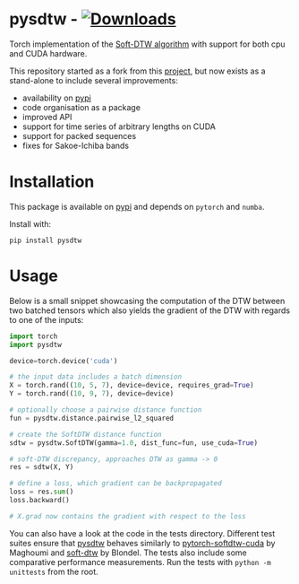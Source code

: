# pysdtw - [![Downloads](https://pepy.tech/badge/pysdtw)](https://pepy.tech/project/pysdtw)

Torch implementation of the [Soft-DTW algorithm](https://github.com/mblondel/soft-dtw) with support for both cpu and CUDA hardware.

This repository started as a fork from this [project](https://github.com/Maghoumi/pytorch-softdtw-cuda), but now exists as a stand-alone to include several improvements:
- availability on [pypi](https://pypi.org/project/pysdtw/)
- code organisation as a package
- improved API
- support for time series of arbitrary lengths on CUDA
- support for packed sequences
- fixes for Sakoe-Ichiba bands



# Installation

This package is available on [pypi](https://pypi.org/project/pysdtw/) and depends on `pytorch` and `numba`.

Install with:

`pip install pysdtw`

# Usage

Below is a small snippet showcasing the computation of the DTW between two batched tensors which also yields the gradient of the DTW with regards to one of the inputs:
```python
import torch
import pysdtw

device=torch.device('cuda')

# the input data includes a batch dimension
X = torch.rand((10, 5, 7), device=device, requires_grad=True)
Y = torch.rand((10, 9, 7), device=device)

# optionally choose a pairwise distance function
fun = pysdtw.distance.pairwise_l2_squared

# create the SoftDTW distance function
sdtw = pysdtw.SoftDTW(gamma=1.0, dist_func=fun, use_cuda=True)

# soft-DTW discrepancy, approaches DTW as gamma -> 0
res = sdtw(X, Y)

# define a loss, which gradient can be backpropagated
loss = res.sum()
loss.backward()

# X.grad now contains the gradient with respect to the loss
```

You can also have a look at the code in the tests directory. Different test suites ensure that [pysdtw](https://github.com/toinsson/pysdtw/) behaves similarly to [pytorch-softdtw-cuda](https://github.com/Maghoumi/pytorch-softdtw-cuda) by Maghoumi and [soft-dtw](https://github.com/mblondel/soft-dtw) by Blondel. The tests also include some comparative performance measurements. Run the tests with `python -m unittests` from the root.
